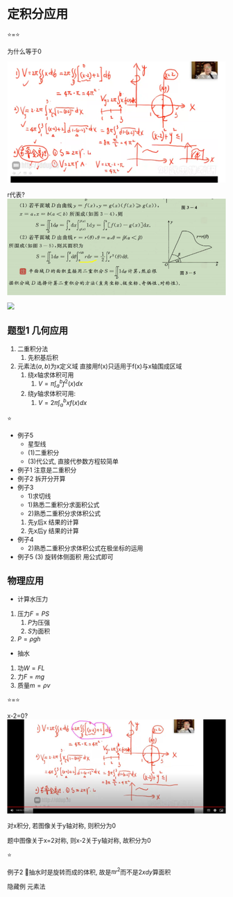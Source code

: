 # 定积分应用

⭐=⭐

为什么等于0

![20220904204731](https://raw.githubusercontent.com/Logible/Image/main/note_image/20220904204731.png)

r代表?![r代表](https://raw.githubusercontent.com/Logible/Image/main/note_image/20220903175055.png)

<image style="height:400px" src="https://raw.githubusercontent.com/Logible/Image/main/note_image/144feede9f47cc674b288126dfeb9a4.jpg"/>

## 题型1 几何应用

1. 二重积分法
   1. 先积基后积
2. 元素法$(a,b)$为x定义域 直接用f(x)只适用于f(x)与x轴围成区域
   1. 绕$x$轴求体积可用
      1. $V=\pi\int_{a}^{b}f^2(x)dx$
   2. 绕$y$轴求体积可用:
      1. $V=2\pi\int_{a}^{b}xf(x)dx$

⭐

- 例子5
  - 星型线
  - (1)二重积分
  - (3)代公式, 直接代参数方程较简单
- 例子1 注意是二重积分
- 例子2 拆开分开算
- 例子3
  - 1)求切线
  - 1)熟悉二重积分求面积公式
  - 2)熟悉二重积分求体积公式
   1. 先y后x 结果的计算
   2. 先x后y 结果的计算
- 例子4
  - 2)熟悉二重积分求体积公式在极坐标的运用
- 例子5 (3) 旋转体侧面积 用公式即可

## 物理应用

- 计算水压力

1. 压力$F=PS$
   1. $P$为压强
   2. $S$为面积
2. $P = \rho gh$

- 抽水

1. 功$W = FL$
2. 力$F = mg$
3. 质量$m = \rho v$

⭐=⭐

x-2=0?![x-2=0?](https://raw.githubusercontent.com/Logible/Image/main/note_image/5e697ff83c16ad3c3e0caebb1c83dd3.jpg)

对x积分, 若图像关于y轴对称, 则积分为0

题中图像关于x=2对称, 则x-2关于y轴对称, 故积分为0

⭐

例子2 🏀抽水时是旋转而成的体积, 故是$\pi r^2$而不是$2xdy$算面积

隐藏例 元素法
